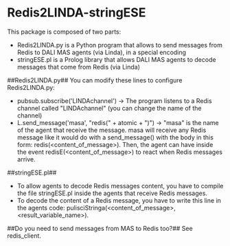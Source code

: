 # Redis2LINDA-stringESE
This package is composed of two parts:
- Redis2LINDA.py is a Python program that allows to send messages from Redis to DALI MAS agents (via Linda), in a special encoding
- stringESE.pl is a Prolog library that allows DALI MAS agents to decode messages that come from Redis (via Linda)

##Redis2LINDA.py##
You can modify these lines to configure Redis2LINDA.py:
- pubsub.subscribe('LINDAchannel') -> The program listens to a Redis channel called "LINDAchannel" (you can change the name of the channel)
- L.send_message('masa', "redis(" + atomic + ")") -> "masa" is the name of the agent that receive the message. masa will receive any Redis message like it would do with a send_message() with the body in this form: redis(<content_of_message>). Then, the agent can have inside the event redisE(<content_of_message>) to react when Redis messages arrive.

##stringESE.pl##
- To allow agents to decode Redis messages content, you have to compile the file stringESE.pl inside the agents that receive Redis messages.
- To decode the content of a Redis message, you have to write this line in the agents code: pulisciStringa(<content_of_message>,<result_variable_name>).

##Do you need to send messages from MAS to Redis too?##
See redis_client.

